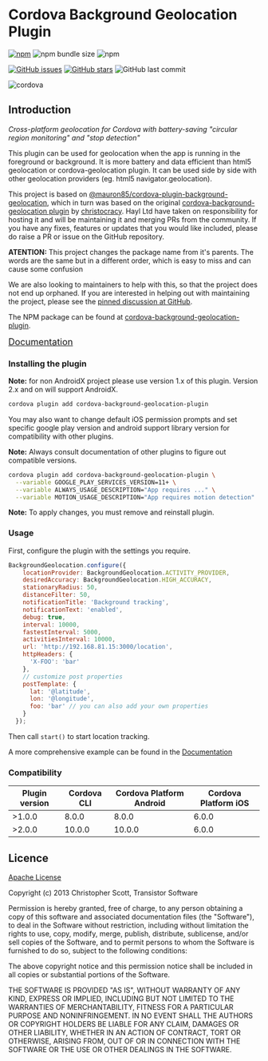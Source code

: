 # Cordova Background Geolocation Plugin

[![npm](https://img.shields.io/npm/v/cordova-background-geolocation-plugin?style=flat-square)](https://www.npmjs.com/package/cordova-background-geolocation-plugin)
![npm bundle size](https://img.shields.io/bundlephobia/min/cordova-background-geolocation-plugin?style=flat-square)
![npm](https://img.shields.io/npm/dm/cordova-background-geolocation-plugin?style=flat-square)

[![GitHub issues](https://img.shields.io/github/issues/HaylLtd/cordova-background-geolocation-plugin?style=flat-square)](https://github.com/HaylLtd/cordova-background-geolocation-plugin/issues)
[![GitHub stars](https://img.shields.io/github/stars/HaylLtd/cordova-background-geolocation-plugin?style=flat-square)](https://github.com/HaylLtd/cordova-background-geolocation-plugin/stargazers)
![GitHub last commit](https://img.shields.io/github/last-commit/HaylLtd/cordova-background-geolocation-plugin?style=flat-square)

![cordova](https://img.shields.io/badge/cordova-ios%20%7C%20android-blue?style=flat-square)

## Introduction

*Cross-platform geolocation for Cordova with battery-saving "circular region monitoring" and "stop detection"*

This plugin can be used for geolocation when the app is running in the foreground or background. It is more battery and data efficient than html5 geolocation or cordova-geolocation plugin. It can be used side by side with other geolocation providers (eg. html5 navigator.geolocation).

This project is based on [@mauron85/cordova-plugin-background-geolocation](https://github.com/mauron85/cordova-plugin-background-geolocation), which in turn was based on the original [cordova-background-geolocation plugin](https://github.com/christocracy/cordova-plugin-background-geolocation) by [christocracy](https://github.com/christocracy). Hayl Ltd have taken on responsibility for hosting it and will be maintaining it and merging PRs from the community. If you have any fixes, features or updates that you would like included, please do raise a PR or issue on the GitHub repository.

**ATENTION:** This project changes the package name from it's parents. The words are the same but in a different order, which is easy to miss and can cause some confusion

We are also looking to maintainers to help with this, so that the project does not end up orphaned. If you are interested in helping out with maintaining the project, please see the [pinned discussion at GitHub](https://github.com/HaylLtd/cordova-background-geolocation-plugin/discussions/3).

The NPM package can be found at [cordova-background-geolocation-plugin](https://www.npmjs.com/package/cordova-background-geolocation-plugin).

<font size="4">[Documentation](https://haylltd.github.io/cordova-background-geolocation-plugin/)</font>

### Installing the plugin

**Note:** for non AndroidX project please use version 1.x of this plugin. Version 2.x and on will support AndroidX.

```bash
cordova plugin add cordova-background-geolocation-plugin
```

You may also want to change default iOS permission prompts and set specific google play version and android support library version for compatibility with other plugins.

**Note:** Always consult documentation of other plugins to figure out compatible versions.

```bash
cordova plugin add cordova-background-geolocation-plugin \
  --variable GOOGLE_PLAY_SERVICES_VERSION=11+ \
  --variable ALWAYS_USAGE_DESCRIPTION="App requires ..." \
  --variable MOTION_USAGE_DESCRIPTION="App requires motion detection"
```

**Note:** To apply changes, you must remove and reinstall plugin.

### Usage

First, configure the plugin with the settings you require.

```js
BackgroundGeolocation.configure({
    locationProvider: BackgroundGeolocation.ACTIVITY_PROVIDER,
    desiredAccuracy: BackgroundGeolocation.HIGH_ACCURACY,
    stationaryRadius: 50,
    distanceFilter: 50,
    notificationTitle: 'Background tracking',
    notificationText: 'enabled',
    debug: true,
    interval: 10000,
    fastestInterval: 5000,
    activitiesInterval: 10000,
    url: 'http://192.168.81.15:3000/location',
    httpHeaders: {
      'X-FOO': 'bar'
    },
    // customize post properties
    postTemplate: {
      lat: '@latitude',
      lon: '@longitude',
      foo: 'bar' // you can also add your own properties
    }
  });
```

Then call `start()` to start location tracking.

A more comprehensive example can be found in the [Documentation](https://haylltd.github.io/cordova-background-geolocation-plugin/example)

### Compatibility

| Plugin version   | Cordova CLI       | Cordova Platform Android | Cordova Platform iOS |
|------------------|-------------------|--------------------------|----------------------|
| >1.0.0           | 8.0.0             | 8.0.0                    | 6.0.0                |
| >2.0.0           | 10.0.0            | 10.0.0                   | 6.0.0                |

## Licence

[Apache License](http://www.apache.org/licenses/LICENSE-2.0)

Copyright (c) 2013 Christopher Scott, Transistor Software

Permission is hereby granted, free of charge, to any person obtaining a copy
of this software and associated documentation files (the "Software"), to deal
in the Software without restriction, including without limitation the rights
to use, copy, modify, merge, publish, distribute, sublicense, and/or sell
copies of the Software, and to permit persons to whom the Software is
furnished to do so, subject to the following conditions:

The above copyright notice and this permission notice shall be included in
all copies or substantial portions of the Software.

THE SOFTWARE IS PROVIDED "AS IS", WITHOUT WARRANTY OF ANY KIND, EXPRESS OR
IMPLIED, INCLUDING BUT NOT LIMITED TO THE WARRANTIES OF MERCHANTABILITY,
FITNESS FOR A PARTICULAR PURPOSE AND NONINFRINGEMENT. IN NO EVENT SHALL THE
AUTHORS OR COPYRIGHT HOLDERS BE LIABLE FOR ANY CLAIM, DAMAGES OR OTHER
LIABILITY, WHETHER IN AN ACTION OF CONTRACT, TORT OR OTHERWISE, ARISING FROM,
OUT OF OR IN CONNECTION WITH THE SOFTWARE OR THE USE OR OTHER DEALINGS IN
THE SOFTWARE.
